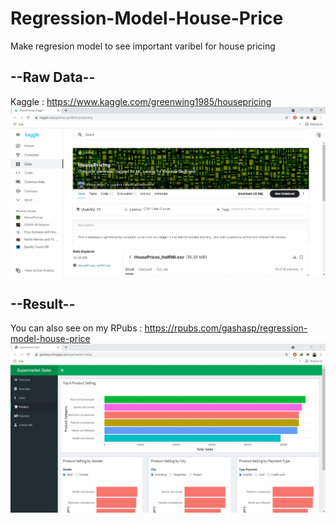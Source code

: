 # Regression-Model-House-Price
Make regresion model to see important varibel for house pricing

## --Raw Data--
Kaggle : https://www.kaggle.com/greenwing1985/housepricing
<img src="https://github.com/gashasp/Regression-Model-House-Price/blob/main/Capture.JPG">

## --Result--
You can also see on my RPubs : https://rpubs.com/gashasp/regression-model-house-price
<img src="https://github.com/gashasp/Visualization-Shiny-with-Supermarket-Data/blob/main/Capturee.JPG">
